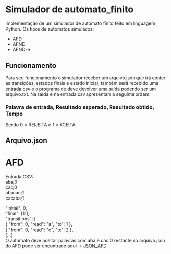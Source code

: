 # Simulador de automato_finito
Implementação de um simulador de automato finito feito em linguagem Python.
Os tipos de automatos simulados:
- AFD
- AFND
- AFND-e

## Funcionamento
Para seu funcionamento o simulador receber um arquivo.json que irá conter as transições, estados finais e estado inicial, também será recebido uma entrada.csv e o programa de deve devolver uma saída podendo ser um arquivo.txt. 
Na saída e na entrada.csv apresentam a seguinte ordem:
### Palavra de entrada, Resultado esperado, Resultado obtido, Tempo
Sendo 0 = REIJEITA
e 1 = ACEITA

## Arquivo.json 
# AFD   
Entrada CSV:  
aba;0  
cac;0  
abacac;1  
cacaba;1  

"initial": 0,  
"final": [11],  
"transitions": [  
{ "from": 0, "read": "a", "to": 1 },  
{ "from": 0, "read": "c", "to": 2 },  
[...]  
O automato deve aceitar palavras com aba e cac 
O restante do arquivo.json do AFD pode ser encontrado aqui -> [JSON_AFD](https://github.com/Melissa-Francielle/automato_finito/blob/main/Simulador%20de%20Automato%20finito/automato_AFD.json)

